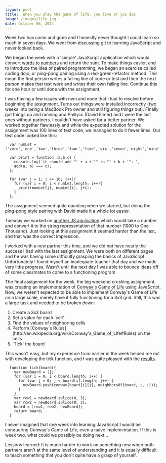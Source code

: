 ```yaml
---
layout: post
title:  When you play the game of life, you live or you die
image: /images/life.jpg
date: October 06, 2014
---
```



Week two has come and gone and I honestly never thought I could learn so much in seven days. We went from discussing git to learning JavaScript and never looked back.

We began the week with a 'simple' JavaScript application which would convert [words to numbers](https://github.com/asoper29/TIY-Assignments/blob/86f9db9789e38a43a8eb7f14de4fedccf6267f08/Dojos/dojo--2014-09-30.js) and return the sum. To make things easier, and to introduce the idea of paired programming, we began an exercise called coding dojo, or ping-pong pairing using a red-green-refactor method. This mean the first person writes a failing line of code or test and then the next person makes that test work and writes their own failing line. Continue this for one hour or until done with the assignment.

I was having a few issues with nvm and node that I had to resolve before beginning the assignment. Turns out things were installed incorrectly (two weeks into being a MacBook Pro owner and still figuring things out). Finally got things up and running and Phillycc (David Elmer) and I were the last ones without partners. I couldn't have asked for a better partner. We worked together flawlessly and while the expected solution for the assignment was 100 lines of test code, we managed to do it fewer lines. Our test code looked like this:


      var numLet = ['zero','one','two','three','four','five','six','seven','eight','nine','ten'];

      var print = function (a,b,c) {
        console.log('it should add "' + a + '" to "' + b + '": ',
        add(a, b) === c);
      };

      for (var j = 1; j <= 10; j++){
        for (var i = 0; i < numLet.length; i++){
          print(numLet[j], numLet[i], j+i);
        }
      };


The assignment seemed quite daunting when we started, but doing the ping-pong style pairing with David made it a whole lot easier.

Tuesday we worked on [another JS application](https://github.com/asoper29/TIY-Assignments/blob/f5188336fc0d46b907bbd3aa552dbd80b28f20fd/Dojos/dojo--2014-10-01.js) which would take a number and convert it to the string representation of that number (1000 to One Thousand). Just looking at this assignment it seemed harder than the last, and that was the correct impression.

I worked with a new partner this time, and we did not have nearly the success I had with the last assignment. We were both on different pages and he was having some difficulty grasping the basics of JavaScript. Unfortunately I found myself an inadequate teacher that day and we made very little progress. Wasn't until the next day I was able to bounce ideas off of some classmates to come to a functioning program.

The final assignment for the week, the big weekend crushing assignment, was creating an implementation of [Conway's Game of Life](http://www.emergentmind.com/game-of-life) using JavaScript. Now, we weren't expected to be able to implement Conway's Game of Life on a large scale, merely have it fully functioning for a 3x3 grid. Still, this was a large task and needed to be broken down:

<ol>
  <li>Create a 3x3 board</li>
  <li>Set a value for each 'cell'</li>
  <li>Find the values of neighboring cells</li>
  <li>Perform [Conway's Rules](http://en.wikipedia.org/wiki/Conway's_Game_of_Life#Rules) on the cells</li>
  <li>'Tick' the board</li>
</ol>

This wasn't easy, but my experience from earlier in the week helped me out with developing the tick function, and I was quite pleased with the [results](https://github.com/asoper29/TIY-Assignments/blob/ced7fae2a59dd817ad4c1fbcc608cc50ee4cdeb7/08--Conway-LITE.js).

      function tick(board){
        var newBoard = [];
        for (var i = 0; i < board.length; i++) {
          for (var j = 0; j < board[i].length; j++) {
            newBoard.push(conway(board[i][j], neighborsOf(board, i, j)));
          }
        }
        var row1 = newBoard.splice(0, 3);
        var row2 = newBoard.splice(0, 3);
        board = [row1, row2, newBoard];
        return board;
      }


I never imagined that one week into learning JavaScript I would be conquering Conway's Game of Life, even a naive implementation. If this is week two, what could we possibly be doing next...


Lessons learned: It is much harder to work on something new when both partners aren't at the same level of understanding and it is equally difficult to teach something that you don't quite have a grasp of yourself.
